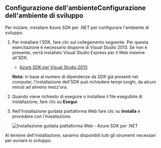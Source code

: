<h2><a name="setupdevenv"></a><span  class="short-header">Configurazione dell'ambiente</span>Configurazione dell'ambiente di sviluppo</h2>


Per iniziare, installare Azure SDK per .NET per configurare l'ambiente
di sviluppo.

1.  Per installare l'SDK, fare clic sul collegamento seguente. Per
    questa esercitazione è necessario disporre di Visual Studio 2013. Se
    non è presente, verrà installato Visual Studio Express per il Web
    insieme all'SDK.
    
    * [Azure SDK per Visual Studio 2013][1]
    
    **Nota:** in base al numero di dipendenze da SDK già presenti nel
    computer, l'installazione dell'SDK può richiedere tempi lunghi, da
    alcuni minuti ad almeno mezz'ora.

2.  Quando viene richiesto di eseguire o installare il file eseguibile
    di installazione, fare clic su **Esegui**.

3.  Nell'Installazione guidata piattaforma Web fare clic su
    **Installa** e procedere con l'installazione.
    
    ![Installazione guidata piattaforma Web - Azure SDK per
    .NET](./media/install-sdk-2013-only/WebPI46.png)

Al termine dell'installazione, saranno disponibili tutti gli strumenti
necessari per avviare lo sviluppo.



[1]: http://go.microsoft.com/fwlink/?LinkID=324322
